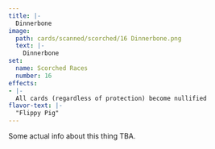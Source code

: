 ```yaml
---
title: |-
  Dinnerbone
image: 
  path: cards/scanned/scorched/16 Dinnerbone.png
  text: |-
    Dinnerbone
set:
  name: Scorched Races
  number: 16
effects: 
- |-
  All cards (regardless of protection) become nullified
flavor-text: |-
  "Flippy Pig"
---
```

Some actual info about this thing TBA.
